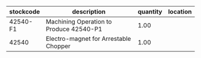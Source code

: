 |stockcode|description|quantity|location|
|---------|-----------|--------|--------|
|42540-F1|Machining Operation to Produce 42540-P1|1.00||
|42540|Electro-magnet for Arrestable Chopper|1.00||
